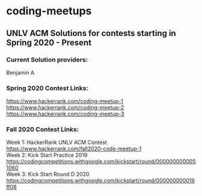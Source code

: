 # coding-meetups
## UNLV ACM Solutions for contests starting in Spring 2020 - Present
### Current Solution providers:
Benjamin A

### Spring 2020 Contest Links:
https://www.hackerrank.com/coding-meetup-1</br>
https://www.hackerrank.com/coding-meetup-2</br>
https://www.hackerrank.com/coding-meetup-3</br>
### Fall 2020 Contest Links:
Week 1: HackerRank UNLV ACM Contest https://www.hackerrank.com/fall2020-code-meetup-1</br>
Week 2: Kick Start Practice 2019 https://codingcompetitions.withgoogle.com/kickstart/round/0000000000051060</br>
Week 3: Kick Start Round D 2020 https://codingcompetitions.withgoogle.com/kickstart/round/000000000019ff08</br>
